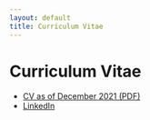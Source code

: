 ```yaml
---
layout: default
title: Curriculum Vitae
---
```


# Curriculum Vitae
- [CV as of December 2021 (PDF)](/media/cv.pdf)
- [LinkedIn](https://www.linkedin.com/in/manasa-kaniselvan)

